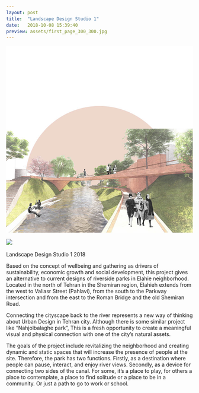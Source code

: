 ```yaml
---
layout: post
title:  "Landscape Design Studio 1"
date:   2018-10-08 15:39:40
preview: assets/first_page_300_300.jpg
---
```


![Picture 1](assets/first_page_300_300.jpg)

<img src='http://www.dellastudio.com/assets/first_page_300_300.jpg'/>

Landscape Design Studio 1
2018



Based on the concept of wellbeing and gathering as drivers of sustainability, economic growth and social development, this project gives an alternative to current designs of riverside parks in Elahie neighborhood.
Located in the north of Tehran in the Shemiran region, Elahieh extends from the west to Valiasr Street (Pahlavi), from the south to the Parkway intersection and from the east to the Roman Bridge and the old Shemiran Road.



Connecting the cityscape back to the river represents a new way of thinking about Urban Design in Tehran city. Although there is some similar project like “Nahjolbalaghe park”, This is a fresh opportunity to create a meaningful visual and physical connection with one of the city’s natural assets.

The goals of the project include revitalizing the neighborhood and creating dynamic and static spaces that will increase the presence of people at the site. Therefore, the park has two functions. Firstly, as a destination where people can pause, interact, and enjoy river views. Secondly, as a device for connecting two sides of the canal. For some, it’s a place to play, for others a place to contemplate, a place to find solitude or a place to be in a community. Or just a path to go to work or school.

